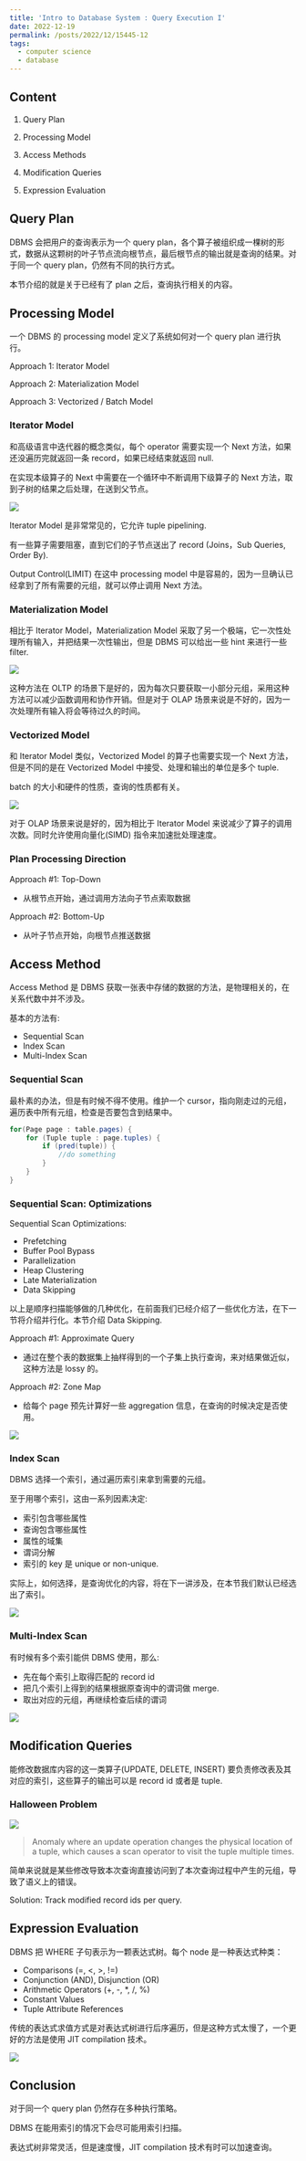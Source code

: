 ```yaml
---
title: 'Intro to Database System : Query Execution I'
date: 2022-12-19
permalink: /posts/2022/12/15445-12
tags:
  - computer science
  - database
---
```

## Content

1. Query Plan

2. Processing Model

3. Access Methods

4. Modification Queries

5. Expression Evaluation

## Query Plan

DBMS 会把用户的查询表示为一个 query plan，各个算子被组织成一棵树的形式，数据从这颗树的叶子节点流向根节点，最后根节点的输出就是查询的结果。对于同一个 query plan，仍然有不同的执行方式。

本节介绍的就是关于已经有了 plan 之后，查询执行相关的内容。

## Processing Model

一个 DBMS 的 processing model 定义了系统如何对一个 query plan 进行执行。

Approach 1: Iterator Model

Approach 2: Materialization Model

Approach 3: Vectorized / Batch Model

### Iterator Model

和高级语言中迭代器的概念类似，每个 operator 需要实现一个 Next 方法，如果还没遍历完就返回一条 record，如果已经结束就返回 null.

在实现本级算子的 Next 中需要在一个循环中不断调用下级算子的 Next 方法，取到子树的结果之后处理，在送到父节点。

![](https://github.com/tiebreaker4869/images/blob/main/post/db1201.png?raw=true)

Iterator Model 是非常常见的，它允许 tuple pipelining. 

有一些算子需要阻塞，直到它们的子节点送出了 record (Joins，Sub Queries, Order By).

Output Control(LIMIT) 在这中 processing model 中是容易的，因为一旦确认已经拿到了所有需要的元组，就可以停止调用 Next 方法。

### Materialization Model

相比于 Iterator Model，Materialization Model 采取了另一个极端，它一次性处理所有输入，并把结果一次性输出，但是 DBMS 可以给出一些 hint 来进行一些 filter.

![](https://github.com/tiebreaker4869/images/blob/main/post/db1202.png?raw=true)

这种方法在 OLTP 的场景下是好的，因为每次只要获取一小部分元组，采用这种方法可以减少函数调用和协作开销。但是对于 OLAP 场景来说是不好的，因为一次处理所有输入将会等待过久的时间。

### Vectorized Model

和 Iterator Model 类似，Vectorized Model 的算子也需要实现一个 Next 方法，但是不同的是在 Vectorized Model 中接受、处理和输出的单位是多个 tuple.

batch 的大小和硬件的性质，查询的性质都有关。

![](https://github.com/tiebreaker4869/images/blob/main/post/db1203.png?raw=true)

对于 OLAP 场景来说是好的，因为相比于 Iterator Model 来说减少了算子的调用次数。同时允许使用向量化(SIMD) 指令来加速批处理速度。

### Plan Processing Direction

Approach #1: Top-Down

- 从根节点开始，通过调用方法向子节点索取数据

Approach #2: Bottom-Up

- 从叶子节点开始，向根节点推送数据

## Access Method

Access Method 是 DBMS 获取一张表中存储的数据的方法，是物理相关的，在关系代数中并不涉及。

基本的方法有:

- Sequential Scan
- Index Scan
- Multi-Index Scan

### Sequential Scan

最朴素的办法，但是有时候不得不使用。维护一个 cursor，指向刚走过的元组，遍历表中所有元组，检查是否要包含到结果中。

```java
for(Page page : table.pages) {
    for (Tuple tuple : page.tuples) {
        if (pred(tuple)) {
            //do something
        }
    }
}
```

### Sequential Scan: Optimizations

Sequential Scan Optimizations:
- Prefetching
- Buffer Pool Bypass
- Parallelization
- Heap Clustering
- Late Materialization
- Data Skipping

以上是顺序扫描能够做的几种优化，在前面我们已经介绍了一些优化方法，在下一节将介绍并行化。本节介绍 Data Skipping.

Approach #1: Approximate Query

- 通过在整个表的数据集上抽样得到的一个子集上执行查询，来对结果做近似，这种方法是 lossy 的。

Approach #2: Zone Map

- 给每个 page 预先计算好一些 aggregation 信息，在查询的时候决定是否使用。

![](https://github.com/tiebreaker4869/images/blob/main/post/db1204.png?raw=true)

### Index Scan

DBMS 选择一个索引，通过遍历索引来拿到需要的元组。

至于用哪个索引，这由一系列因素决定:

- 索引包含哪些属性
- 查询包含哪些属性
- 属性的域集
- 谓词分解
- 索引的 key 是 unique or non-unique.

实际上，如何选择，是查询优化的内容，将在下一讲涉及，在本节我们默认已经选出了索引。

![](https://github.com/tiebreaker4869/images/blob/main/post/db1205.png?raw=true)

### Multi-Index Scan

有时候有多个索引能供 DBMS 使用，那么:

- 先在每个索引上取得匹配的 record id
- 把几个索引上得到的结果根据原查询中的谓词做 merge.
- 取出对应的元组，再继续检查后续的谓词

![](https://github.com/tiebreaker4869/images/blob/main/post/db1206.png?raw=true)

## Modification Queries

能修改数据库内容的这一类算子(UPDATE, DELETE, INSERT) 要负责修改表及其对应的索引，这些算子的输出可以是 record id 或者是 tuple.

### Halloween Problem

![](https://github.com/tiebreaker4869/images/blob/main/post/db1207.png?raw=true)

> Anomaly where an update operation changes the physical location of a tuple, which causes a scan operator to visit the tuple multiple times.


简单来说就是某些修改导致本次查询直接访问到了本次查询过程中产生的元组，导致了语义上的错误。

Solution: Track modified record ids per query.

## Expression Evaluation

DBMS 把 WHERE 子句表示为一颗表达式树。每个 node 是一种表达式种类：
- Comparisons (=, <, >, !=)
- Conjunction (AND), Disjunction (OR)
- Arithmetic Operators (+, -, *, /, %)
- Constant Values
- Tuple Attribute References

传统的表达式求值方式是对表达式树进行后序遍历，但是这种方式太慢了，一个更好的方法是使用 JIT compilation 技术。

![](https://github.com/tiebreaker4869/images/blob/main/post/db1208.png?raw=true)

## Conclusion

对于同一个 query plan 仍然存在多种执行策略。

DBMS 在能用索引的情况下会尽可能用索引扫描。

表达式树非常灵活，但是速度慢，JIT compilation 技术有时可以加速查询。